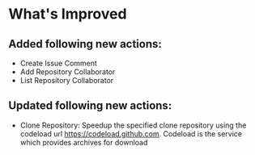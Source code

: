 # What's Improved
## Added following new actions:
 - Create Issue Comment
 - Add Repository Collaborator
 - List Repository Collaborator
	
## Updated following new actions:
- Clone Repository: Speedup the specified clone repository using the codeload url https://codeload.github.com. Codeload is the service which provides archives for download 
